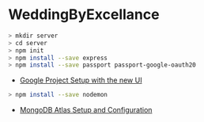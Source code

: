# WeddingByExcellance


```sh
> mkdir server
> cd server
> npm init
> npm install --save express
> npm install --save passport passport-google-oauth20
```

- [Google Project Setup with the new UI](https://www.udemy.com/course/node-with-react-fullstack-web-development/learn/lecture/19049632#overview)

```sh
> npm install --save nodemon
```

- [MongoDB Atlas Setup and Configuration](https://www.udemy.com/course/node-with-react-fullstack-web-development/learn/lecture/32363794#overview)
